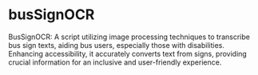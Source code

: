 # busSignOCR
BusSignOCR: A script utilizing image processing techniques to transcribe bus sign texts, aiding bus users, especially those with disabilities. Enhancing accessibility, it accurately converts text from signs, providing crucial information for an inclusive and user-friendly experience.
